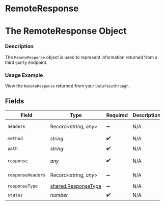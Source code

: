 # RemoteResponse

# The RemoteResponse Object
### Description
The `RemoteResponse` object is used to represent information returned from a third-party endpoint.

### Usage Example
View the `RemoteResponse` returned from your `DataPassthrough`.


## Fields

| Field                                                             | Type                                                              | Required                                                          | Description                                                       | Example                                                           |
| ----------------------------------------------------------------- | ----------------------------------------------------------------- | ----------------------------------------------------------------- | ----------------------------------------------------------------- | ----------------------------------------------------------------- |
| `headers`                                                         | Record<string, *any*>                                             | :heavy_minus_sign:                                                | N/A                                                               | [object Object]                                                   |
| `method`                                                          | *string*                                                          | :heavy_check_mark:                                                | N/A                                                               | GET                                                               |
| `path`                                                            | *string*                                                          | :heavy_check_mark:                                                | N/A                                                               | /scooters                                                         |
| `response`                                                        | *any*                                                             | :heavy_check_mark:                                                | N/A                                                               | [object Object]                                                   |
| `responseHeaders`                                                 | Record<string, *any*>                                             | :heavy_minus_sign:                                                | N/A                                                               | [object Object]                                                   |
| `responseType`                                                    | [shared.ResponseType](../../../sdk/models/shared/responsetype.md) | :heavy_minus_sign:                                                | N/A                                                               | JSON                                                              |
| `status`                                                          | *number*                                                          | :heavy_check_mark:                                                | N/A                                                               | 200                                                               |
